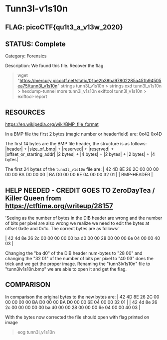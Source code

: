 # Tunn3l-v1s10n

## FLAG: picoCTF{qu1t3_a_v13w_2020}

## STATUS: Complete 

Category: Forensics

Description: We found this file. Recover the flag.

> wget "https://mercury.picoctf.net/static/01be2b38ba97802285a451b94505ea75/tunn3l_v1s10n"
> strings tunn3l_v1s10n > strings
> xxd tunn3l_v1s10n > hexdump-tunnel
> more tunn3l_v1s10n
> exiftool tunn3l_v1s10n > exiftool-report

## RESOURCES

<https://en.wikipedia.org/wiki/BMP_file_format>

In a BMP file the first 2 bytes (magic number or headerfield) are:
0x42 0x4D

The first 14 bytes are the BMP file header, the structure is as follows:
|header| + |size_of_bmp| + |reserved| + |reserved| + |offset_or_starting_addr|
|2 bytes| + |4 bytes| + |2 bytes| + |2 bytes| + |4 bytes|

The first 24 bytes of the `tunn3l_v1s10n` file are:
| 42 4D 8E 26 2C 00 00 00 00 00 BA D0 00 00 | BA D0 00 00 6E 04 00 00 32 01 |
| BMP-HEADER |

## HELP NEEDED - CREDIT GOES TO ZeroDayTea / Killer Queen from <https://ctftime.org/writeup/28157>

'Seeing as the number of bytes in the DIB header are wrong and the number of bits per pixel are also wrong we realize we need to edit the bytes at offset 0x0e and 0x1c. The correct bytes are as follows:'

| 42 4d 8e 26 2c 00 00 00 00 00 ba d0 00 00 28 00 00 00 6e 04 00 00 40 03 |

Changing the "ba d0" of the DIB header num-bytes to "28 00" and changing the "32 01" of the number of bits per pixel to "40 03" does the trick and we get the proper image. Renaming the "tunn3lv1s10n" file to "tunn3lv1s10n.bmp" we are able to open it and get the flag.

## COMPARISON

In comparison the original bytes to the new bytes are:
| 42 4D 8E 26 2C 00 00 00 00 00 BA D0 00 00 BA D0 00 00 6E 04 00 00 32 01 |
| 42 4d 8e 26 2c 00 00 00 00 00 ba d0 00 00 28 00 00 00 6e 04 00 00 40 03 |

With the bytes now corrected the file should open with flag printed on image
> eog tunn3l_v1s10n
